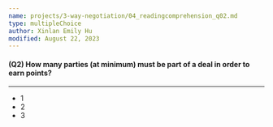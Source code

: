 ```yaml
---
name: projects/3-way-negotiation/04_readingcomprehension_q02.md
type: multipleChoice
author: Xinlan Emily Hu
modified: August 22, 2023
---
```


#### (Q2) How many parties (at minimum) must be part of a deal in order to earn points?

---

- 1 
- 2
- 3